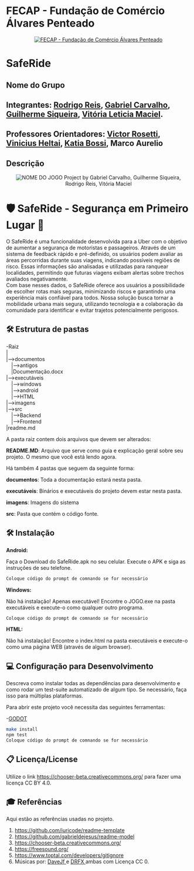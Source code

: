 # FECAP - Fundação de Comércio Álvares Penteado

<p align="center">
<a href= "https://www.fecap.br/"><img src="https://encrypted-tbn0.gstatic.com/images?q=tbn:ANd9GcRhZPrRa89Kma0ZZogxm0pi-tCn_TLKeHGVxywp-LXAFGR3B1DPouAJYHgKZGV0XTEf4AE&usqp=CAU" alt="FECAP - Fundação de Comércio Álvares Penteado" border="0"></a>
</p>

# SafeRide

## Nome do Grupo

## Integrantes: <a href="https://www.linkedin.com/in/rluizreis/">Rodrigo Reis</a>, <a href="https://www.linkedin.com/in/gabrielcarvalhomota/">Gabriel Carvalho</a>, <a href="https://www.linkedin.com/in/sik4s/">Guilherme Siqueira</a>, <a href="https://www.linkedin.com/in/vitória-maciel-8308a42a6/">Vitória Leticia Maciel</a>.

## Professores Orientadores: <a href="https://www.linkedin.com/in/victorbarq/">Victor Rosetti</a>, <a href="https://www.linkedin.com/in/vheltai/">Vinicius Heltai</a>, <a href="https://www.linkedin.com/in/katia-bossi/">Katia Bossi</a>, <a>Marco Aurelio</a>

## Descrição

<p align="center">
<img src="https://pix4free.org/assets/library/2021-01-20/originals/game.jpg" alt="NOME DO JOGO" border="0">
  Project by <a>Gabriel Carvalho, Guilherme Siqueira, Rodrigo Reis, Vitória Maciel</a>
</p>  

# **🛡️ SafeRide - Segurança em Primeiro Lugar 🚗**<br>
O SafeRide é uma funcionalidade desenvolvida para a Uber com o objetivo de aumentar a segurança de motoristas e passageiros. Através de um sistema de feedback rápido e pré-definido, os usuários podem avaliar as áreas percorridas durante suas viagens, indicando possíveis regiões de risco. Essas informações são analisadas e utilizadas para ranquear localidades, permitindo que futuras viagens exibam alertas sobre trechos avaliados negativamente.<br>
Com base nesses dados, o SafeRide oferece aos usuários a possibilidade de escolher rotas mais seguras, minimizando riscos e garantindo uma experiência mais confiável para todos. Nossa solução busca tornar a mobilidade urbana mais segura, utilizando tecnologia e a colaboração da comunidade para identificar e evitar trajetos potencialmente perigosos. 

## 🛠 Estrutura de pastas

-Raiz<br>
|<br>
|-->documentos<br>
  &emsp;|-->antigos<br>
  &emsp;|Documentação.docx<br>
|-->executáveis<br>
  &emsp;|-->windows<br>
  &emsp;|-->android<br>
  &emsp;|-->HTML<br>
|-->imagens<br>
|-->src<br>
  &emsp;|-->Backend<br>
  &emsp;|-->Frontend<br>
|readme.md<br>

A pasta raiz contem dois arquivos que devem ser alterados:

<b>README.MD</b>: Arquivo que serve como guia e explicação geral sobre seu projeto. O mesmo que você está lendo agora.

Há também 4 pastas que seguem da seguinte forma:

<b>documentos</b>: Toda a documentação estará nesta pasta.

<b>executáveis</b>: Binários e executáveis do projeto devem estar nesta pasta.

<b>imagens</b>: Imagens do sistema

<b>src</b>: Pasta que contém o código fonte.

## 🛠 Instalação

<b>Android:</b>

Faça o Download do SafeRide.apk no seu celular.
Execute o APK e siga as instruções de seu telefone.

```sh
Coloque código do prompt de comnando se for necessário
```

<b>Windows:</b>

Não há instalação! Apenas executável!
Encontre o JOGO.exe na pasta executáveis e execute-o como qualquer outro programa.

```sh
Coloque código do prompt de comnando se for necessário
```

<b>HTML:</b>

Não há instalação!
Encontre o index.html na pasta executáveis e execute-o como uma página WEB (através de algum browser).

## 💻 Configuração para Desenvolvimento

Descreva como instalar todas as dependências para desenvolvimento e como rodar um test-suite automatizado de algum tipo. Se necessário, faça isso para múltiplas plataformas.

Para abrir este projeto você necessita das seguintes ferramentas:

-<a href="https://godotengine.org/download">GODOT</a>

```sh
make install
npm test
Coloque código do prompt de comnando se for necessário
```

## 📋 Licença/License
Utilize o link <https://chooser-beta.creativecommons.org/> para fazer uma licença CC BY 4.0.

## 🎓 Referências

Aqui estão as referências usadas no projeto.

1. <https://github.com/iuricode/readme-template>
2. <https://github.com/gabrieldejesus/readme-model>
3. <https://chooser-beta.creativecommons.org/>
4. <https://freesound.org/>
5. <https://www.toptal.com/developers/gitignore>
6. Músicas por: <a href="https://freesound.org/people/DaveJf/sounds/616544/"> DaveJf </a> e <a href="https://freesound.org/people/DRFX/sounds/338986/"> DRFX </a> ambas com Licença CC 0.
